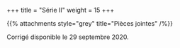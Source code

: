 +++
title = "Série II"
weight = 15
+++

<!--
# :construction:
-->

{{% attachments style="grey" title="Pièces jointes" /%}}

Corrigé disponible le 29 septembre 2020.